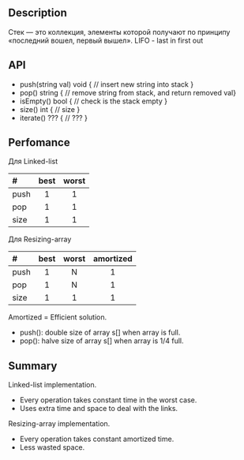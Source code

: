 
## Description 
Стек — это коллекция, элементы которой получают по принципу «последний вошел, первый вышел». 
LIFO - last in first out

## API

- push(string val) void  { // insert new string into stack }
- pop() string { // remove string from stack, and return removed val}
- isEmpty() bool { // check is the stack empty }
- size() int { // size }
- iterate() ??? { // ??? }

## Perfomance

Для Linked-list

|   #  |   best  | worst |
| :--- |  :----: | :---: | 
| push |    1    |   1   | 
| pop  |    1    |   1   |
| size |    1    |   1   |

Для Resizing-array

|   #  |   best  | worst | amortized |
| :--- |  :----: | :---: | :--: |
| push |    1    |   N   |   1  |
| pop  |    1    |   N   |   1  |
| size |    1    |   1   |   1  |

Amortized = Efficient solution.
- push(): double size of array s[] when array is full.
- pop(): halve size of array s[] when array is 1/4 full.

## Summary

Linked-list implementation.
- Every operation takes constant time in the worst case.
- Uses extra time and space to deal with the links.

Resizing-array implementation.
- Every operation takes constant amortized time.
- Less wasted space.
